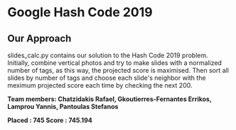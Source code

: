 # Google Hash Code 2019

Our Approach
--------------

<p>
slides_calc.py contains our solution to the Hash Code 2019 problem.
Initially, combine vertical photos and try to make slides with a normalized number of tags,
as this way, the projected score is maximised. Then sort all slides by number of tags and choose each slide's neighbor 
with the meximum projected score each time by checking the next 200. 
</p>





<p>

 **Team members: Chatzidakis Rafael, Gkoutierres-Fernantes Errikos, Lamprou Yannis, Pantoulas Stefanos** 
 
</p>

**Placed : 745 Score : 745.194**
